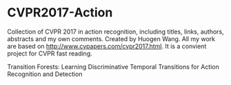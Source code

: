 # CVPR2017-Action
Collection of CVPR 2017 in action recognition, including titles, links, authors, abstracts and my own comments. Created by Huogen Wang. All my work are based on http://www.cvpapers.com/cvpr2017.html. It is a convient project for CVPR fast reading. 

Transition Forests: Learning Discriminative Temporal Transitions for Action Recognition and Detection
